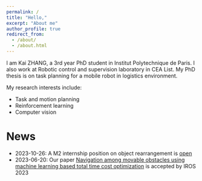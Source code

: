 ```yaml
---
permalink: /
title: "Hello,"
excerpt: "About me"
author_profile: true
redirect_from: 
  - /about/
  - /about.html
---
```



I am Kai ZHANG, a 3rd year PhD student in Institut Polytechnique de Paris. I also work at Robotic control and supervision laboratory in CEA List. My PhD thesis is on task planning for a mobile robot in logistics environment.

My research interests include:
* Task and motion planning
* Reinforcement learning
* Computer vision


News
======
* 2023-10-26: A M2 internship position on object rearrangement is [open](files/internship_M2_rearrange.pdf)
* 2023-06-20: Our paper [Navigation among movable obstacles using machine learning based total time cost optimization](https://kai-zhang-er.github.io/namo-time-cost/ "Project website") is accepted by IROS 2023